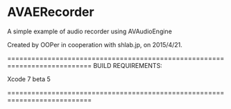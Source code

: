 # AVAERecorder
A simple example of audio recorder using AVAudioEngine

Created by OOPer in cooperation with shlab.jp, on 2015/4/21.

===========================================================================
BUILD REQUIREMENTS:

Xcode 7 beta 5

===========================================================================
